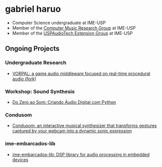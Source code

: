 # gabriel haruo

- Computer Science undergraduate at IME-USP
- Member of the [Computer Music Research Group](https://github.com/compmus-ime-usp) at IME-USP
- Member of the [USPAudioTech Extension Group](https://github.com/uspaudiotech) at IME-USP

## Ongoing Projects

### Undergraduate Research

- [VORPAL: a game audio middleware focused on real-time procedural audio _(fork)_](https://github.com/haruo-gabriel/vorpal)

### Workshop: Sound Synthesis

- [Do Zero ao Som: Criando Áudio Digital com Python](https://github.com/uspaudiotech/workshop-sintese)

### Condusom

- [Condusom: an interactive musical synthesizer that transforms gestures captured by your webcam into a dynamic sonic expression](https://github.com/compmus-ime-usp/condusom)

### ime-embarcados-lib

- [ime-embarcados-lib: DSP library for audio processing in embedded devices](https://github.com/viniciusfersil123/ime-embarcados-lib)
